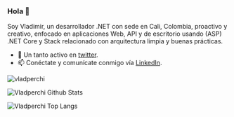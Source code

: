 ### Hola 👋

Soy Vladimir, un desarrollador .NET con sede en Cali, Colombia, proactivo y creativo, enfocado en aplicaciones Web, API y de escritorio usando (ASP) .NET Core y Stack relacionado con arquitectura limpia y buenas prácticas.

- 🤔 Un tanto activo en [twitter](https://twitter.com/vladperchi).
- 📫 Conéctate y comunícate conmigo vía [LinkedIn](https://www.linkedin.com/in/vladperchi).

<p align="left"> 
  <img src="https://komarev.com/ghpvc/?username=vladperchi" alt="vladperchi" /> 
</p>
<p align="left">  
  <img src="https://github-readme-stats.vercel.app/api?username=vladperchi&show_icons=true&theme=tokyonight" alt="Vladperchi Github Stats" />
</p>
<p align="left">  
   <img src="https://github-readme-stats.vercel.app/api/top-langs/?username=vladperchi&layout=compact&theme=tokyonight" alt="Vladperchi Top Langs" />
</p>
 
